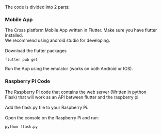 The code is divided into 2 parts:

### Mobile App
The Cross platform Mobile App written in Flutter. Make sure you have flutter installed.<br/>
We recommend using android studio for developing.<br/><br/>
Download the flutter packages
```
flutter pub get
```
Run the App using the emulator (works on both Android or IOS).
<br/>
### Raspberry Pi Code
The Raspberry Pi code that contains the web server (Written in python Flask) that will work as an API between flutter and the raspberry pi.<br/><br/>
Add the flask.py file to your Raspberry Pi.<br/><br/>
Open the console on the Raspberry Pi and run:
```
python flask.py
```
